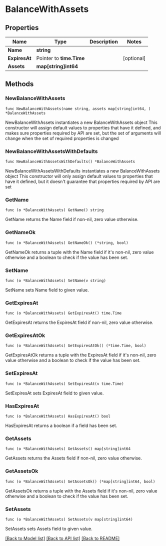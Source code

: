 # BalanceWithAssets

## Properties

Name | Type | Description | Notes
------------ | ------------- | ------------- | -------------
**Name** | **string** |  | 
**ExpiresAt** | Pointer to **time.Time** |  | [optional] 
**Assets** | **map[string]int64** |  | 

## Methods

### NewBalanceWithAssets

`func NewBalanceWithAssets(name string, assets map[string]int64, ) *BalanceWithAssets`

NewBalanceWithAssets instantiates a new BalanceWithAssets object
This constructor will assign default values to properties that have it defined,
and makes sure properties required by API are set, but the set of arguments
will change when the set of required properties is changed

### NewBalanceWithAssetsWithDefaults

`func NewBalanceWithAssetsWithDefaults() *BalanceWithAssets`

NewBalanceWithAssetsWithDefaults instantiates a new BalanceWithAssets object
This constructor will only assign default values to properties that have it defined,
but it doesn't guarantee that properties required by API are set

### GetName

`func (o *BalanceWithAssets) GetName() string`

GetName returns the Name field if non-nil, zero value otherwise.

### GetNameOk

`func (o *BalanceWithAssets) GetNameOk() (*string, bool)`

GetNameOk returns a tuple with the Name field if it's non-nil, zero value otherwise
and a boolean to check if the value has been set.

### SetName

`func (o *BalanceWithAssets) SetName(v string)`

SetName sets Name field to given value.


### GetExpiresAt

`func (o *BalanceWithAssets) GetExpiresAt() time.Time`

GetExpiresAt returns the ExpiresAt field if non-nil, zero value otherwise.

### GetExpiresAtOk

`func (o *BalanceWithAssets) GetExpiresAtOk() (*time.Time, bool)`

GetExpiresAtOk returns a tuple with the ExpiresAt field if it's non-nil, zero value otherwise
and a boolean to check if the value has been set.

### SetExpiresAt

`func (o *BalanceWithAssets) SetExpiresAt(v time.Time)`

SetExpiresAt sets ExpiresAt field to given value.

### HasExpiresAt

`func (o *BalanceWithAssets) HasExpiresAt() bool`

HasExpiresAt returns a boolean if a field has been set.

### GetAssets

`func (o *BalanceWithAssets) GetAssets() map[string]int64`

GetAssets returns the Assets field if non-nil, zero value otherwise.

### GetAssetsOk

`func (o *BalanceWithAssets) GetAssetsOk() (*map[string]int64, bool)`

GetAssetsOk returns a tuple with the Assets field if it's non-nil, zero value otherwise
and a boolean to check if the value has been set.

### SetAssets

`func (o *BalanceWithAssets) SetAssets(v map[string]int64)`

SetAssets sets Assets field to given value.



[[Back to Model list]](../README.md#documentation-for-models) [[Back to API list]](../README.md#documentation-for-api-endpoints) [[Back to README]](../README.md)



